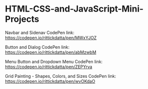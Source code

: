 # HTML-CSS-and-JavaScript-Mini-Projects

Navbar and Sidenav
CodePen link: https://codepen.io/rittickdatta/pen/MWxYJOZ

Button and Dialog
CodePen link: https://codepen.io/rittickdatta/pen/abMzwbM

Menu Button and Dropdown Menu
CodePen link: https://codepen.io/rittickdatta/pen/ZEPYrva

Grid Painting - Shapes, Colors, and Sizes
CodePen link: https://codepen.io/rittickdatta/pen/wvOKdaO

